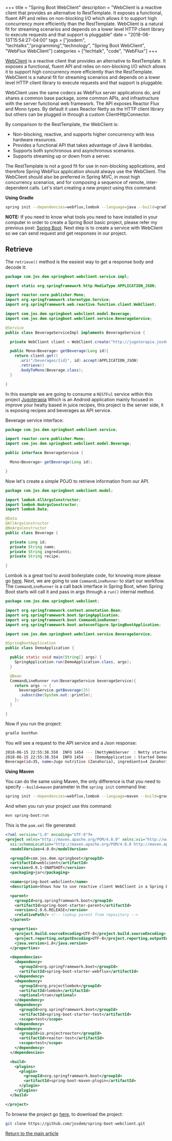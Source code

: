 +++
title =  "Spring Boot WebClient"
description = "WebClient is a reactive client that provides an alternative to RestTemplate. It exposes a functional, fluent API and relies on non-blocking I/O which allows it to support high concurrency more efficiently than the RestTemplate. WebClient is a natural fit for streaming scenarios and depends on a lower level HTTP client library to execute requests and that support is pluggable"
date = "2018-06-13T15:54:27-04:00"
tags = ["josdem", "techtalks","programming","technology", "Spring Boot WebClient", "WebFlux WebClient"]
categories = ["techtalk", "code", "WebFlux"]
+++

[WebClient](https://docs.spring.io/spring-boot/docs/current/reference/html/boot-features-webclient.html) is a reactive client that provides an alternative to RestTemplate. It exposes a functional, fluent API and relies on non-blocking I/O which allows it to support high concurrency more efficiently than the RestTemplate. WebClient is a natural fit for streaming scenarios and depends on a lower level HTTP client library to execute requests and that support is pluggable.

WebClient uses the same codecs as WebFlux server applications do, and shares a common base package, some common APIs, and infrastructure with the server functional web framework. The API exposes Reactor Flux and Mono types. By default it uses Reactor Netty as the HTTP client library but others can be plugged in through a custom ClientHttpConnector.

By comparison to the RestTemplate, the WebClient is:

* Non-blocking, reactive, and supports higher concurrency with less hardware resources.
* Provides a functional API that takes advantage of Java 8 lambdas.
* Supports both synchronous and asynchronous scenarios.
* Supports streaming up or down from a server.

The RestTemplate is not a good fit for use in non-blocking applications, and therefore Spring WebFlux application should always use the WebClient. The WebClient should also be preferred in Spring MVC, in most high concurrency scenarios, and for composing a sequence of remote, inter-dependent calls. Let's start creating a new project using this command:


**Using Gradle**

```bash
spring init --dependencies=webflux,lombok --language=java --build=gradle spring-boot-webclient
```

**NOTE:** If you need to know what tools you need to have installed in your computer in order to create a Spring Boot basic project, please refer my previous post: [Spring Boot](/techtalk/spring_boot). Next step is to create a service with WebClient so we can send request and get responses in our project.

## Retrieve

The `retrieve()` method is the easiest way to get a response body and decode it:

```java
package com.jos.dem.springboot.webclient.service.impl;

import static org.springframework.http.MediaType.APPLICATION_JSON;

import reactor.core.publisher.Mono;
import org.springframework.stereotype.Service;
import org.springframework.web.reactive.function.client.WebClient;

import com.jos.dem.springboot.webclient.model.Beverage;
import com.jos.dem.springboot.webclient.service.BeverageService;

@Service
public class BeverageServiceImpl implements BeverageService {

  private WebClient client = WebClient.create("http://jugoterapia.josdem.io/jugoterapia-server");

  public Mono<Beverage> getBeverage(Long id){
    return client.get()
      .uri("/beverages/{id}", id).accept(APPLICATION_JSON)
      .retrieve()
      .bodyToMono(Beverage.class);
  }

}
```

In this example we are going to consume a `RESTFul` service within this project [Jugoterapia](https://github.com/josdem/jugoterapia-spring-boot) Which is an Android application mainly focused in improve your healty based in juice recipes, this project is the server side, it is exposing recipes and beverages as API service.

Beverage service interface:

```java
package com.jos.dem.springboot.webclient.service;

import reactor.core.publisher.Mono;
import com.jos.dem.springboot.webclient.model.Beverage;

public interface BeverageService {

  Mono<Beverage> getBeverage(Long id);

}
```

Now let's create a simple POJO to retrieve information from our API.

```java
package com.jos.dem.springboot.webclient.model;

import lombok.AllArgsConstructor;
import lombok.NoArgsConstructor;
import lombok.Data;

@Data
@AllArgsConstructor
@NoArgsConstructor
public class Beverage {

  private Long id;
  private String name;
  private String ingredients;
  private String recipe;

}
```

Lombok is a great tool to avoid boilerplate code, for knowing more please go [here](https://projectlombok.org/). Next, we are going to use `CommandLineRunner` to start our workflow. The `CommandLineRunner` is a call back interface in Spring Boot, when Spring Boot starts will call it and pass in args through a `run()` internal method.

```java
package com.jos.dem.springboot.webclient;

import org.springframework.context.annotation.Bean;
import org.springframework.boot.SpringApplication;
import org.springframework.boot.CommandLineRunner;
import org.springframework.boot.autoconfigure.SpringBootApplication;

import com.jos.dem.springboot.webclient.service.BeverageService;

@SpringBootApplication
public class DemoApplication {

  public static void main(String[] args) {
    SpringApplication.run(DemoApplication.class, args);
  }

  @Bean
  CommandLineRunner run(BeverageService beverageService){
    return args -> {
      beverageService.getBeverage(35)
      .subscribe(System.out::println);
    };
  }

}
```

Now if you run the project:

```bash
gradle bootRun
```

You will see a request to the API service and a Json response:

```bash
2018-06-15 22:55:38.550  INFO 1454 --- [NettyWebServer  : Netty started on port(s): 8080
2018-06-15 22:55:38.554  INFO 1454 --- [DemoApplication : Started DemoApplication
Beverage(id=35, name=Jugo nutritivo (Zanahoria), ingredients=4 Zanahorias,1 Tallo de apío,1 Pera,5 hojas de espinacas, recipe=Lava perfectamente todos los ingrendientes. Pasa la zanahoria por el extractor, el apio, las espinacas y la pera. Mezcla todo perfectamente y bebe de inmediato. La espinaca es una excelente fuente de hierro. Promueve el transporte y depósito de oxí­geno en los tejidos, aumenta la fuerza muscular, ayuda a bajar de peso, favorece el tránsito intestinal, beneficia a mujeres embarazadas y niños debido a su contenido de ácido fólico (vitamina B9), mejora la visión y mantiene la presión arterial balanceada.)
```

**Using Maven**

You can do the same using Maven, the only difference is that you need to specify `--build=maven` parameter in the `spring init` command line:

```bash
spring init --dependencies=webflux,lombok --language=maven --build=gradle spring-boot-webclient
```

And when you run your project use this command:

```bash
mvn spring-boot:run
```

This is the `pom.xml` file generated:

```xml
<?xml version="1.0" encoding="UTF-8"?>
<project xmlns="http://maven.apache.org/POM/4.0.0" xmlns:xsi="http://www.w3.org/2001/XMLSchema-instance"
  xsi:schemaLocation="http://maven.apache.org/POM/4.0.0 http://maven.apache.org/xsd/maven-4.0.0.xsd">
  <modelVersion>4.0.0</modelVersion>

  <groupId>com.jos.dem.springboot</groupId>
  <artifactId>weblcient</artifactId>
  <version>0.0.1-SNAPSHOT</version>
  <packaging>jar</packaging>

  <name>spring-boot-webclient</name>
  <description>Shows how to use reactive client WebClient in a Spring Boot application</description>

  <parent>
    <groupId>org.springframework.boot</groupId>
    <artifactId>spring-boot-starter-parent</artifactId>
    <version>2.0.6.RELEASE</version>
    <relativePath/> <!-- lookup parent from repository -->
  </parent>

  <properties>
    <project.build.sourceEncoding>UTF-8</project.build.sourceEncoding>
    <project.reporting.outputEncoding>UTF-8</project.reporting.outputEncoding>
    <java.version>1.8</java.version>
  </properties>

  <dependencies>
    <dependency>
      <groupId>org.springframework.boot</groupId>
      <artifactId>spring-boot-starter-webflux</artifactId>
    </dependency>
    <dependency>
      <groupId>org.projectlombok</groupId>
      <artifactId>lombok</artifactId>
      <optional>true</optional>
    </dependency>
    <dependency>
      <groupId>org.springframework.boot</groupId>
      <artifactId>spring-boot-starter-test</artifactId>
      <scope>test</scope>
    </dependency>
    <dependency>
      <groupId>io.projectreactor</groupId>
      <artifactId>reactor-test</artifactId>
      <scope>test</scope>
    </dependency>
  </dependencies>

  <build>
    <plugins>
      <plugin>
        <groupId>org.springframework.boot</groupId>
        <artifactId>spring-boot-maven-plugin</artifactId>
      </plugin>
    </plugins>
  </build>

</project>
```

To browse the project go [here](https://josdem.io/techtalk/spring/spring_boot_webclient/), to download the project:

```bash
git clone https://github.com/josdem/spring-boot-webclient.git
```

[Return to the main article](/techtalk/spring#Spring_Boot)
